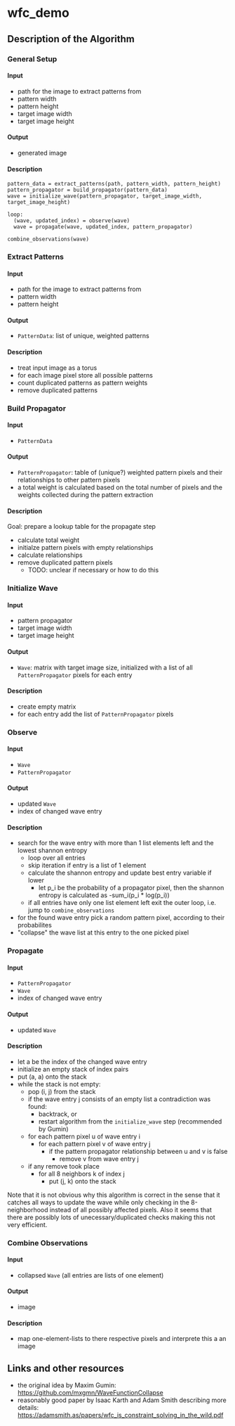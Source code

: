 # wfc_demo

## Description of the Algorithm

### General Setup

#### Input

- path for the image to extract patterns from
- pattern width
- pattern height
- target image width
- target image height

#### Output

- generated image

#### Description

```
pattern_data = extract_patterns(path, pattern_width, pattern_height)
pattern_propagator = build_propagator(pattern_data)
wave = initialize_wave(pattern_propagator, target_image_width, target_image_height)

loop:
  (wave, updated_index) = observe(wave)
  wave = propagate(wave, updated_index, pattern_propagator)

combine_observations(wave)
```

### Extract Patterns

#### Input

- path for the image to extract patterns from
- pattern width
- pattern height

#### Output

- `PatternData`: list of unique, weighted patterns

#### Description

- treat input image as a torus
- for each image pixel store all possible patterns
- count duplicated patterns as pattern weights
- remove duplicated patterns

### Build Propagator

#### Input

- `PatternData`

#### Output

- `PatternPropagator`: table of (unique?) weighted pattern pixels and their relationships to other pattern pixels
- a total weight is calculated based on the total number of pixels and the weights collected during the pattern extraction

#### Description

Goal: prepare a lookup table for the propagate step

- calculate total weight
- initialze pattern pixels with empty relationships
- calculate relationships
- remove duplicated pattern pixels
  - TODO: unclear if necessary or how to do this

### Initialize Wave

#### Input

- pattern propagator
- target image width
- target image height

#### Output

- `Wave`: matrix with target image size, initialized with a list of all `PatternPropagator` pixels for each entry

#### Description

- create empty matrix
- for each entry add the list of `PatternPropagator` pixels

### Observe

#### Input

- `Wave`
- `PatternPropagator`

#### Output

- updated `Wave`
- index of changed wave entry

#### Description

- search for the wave entry with more than 1 list elements left and the lowest shannon entropy
  - loop over all entries
  - skip iteration if entry is a list of 1 element
  - calculate the shannon entropy and update best entry variable if lower
    - let p_i be the probability of a propagator pixel, then the shannon entropy is calculated as -sum_i(p_i \* log(p_i))
  - if all entries have only one list element left exit the outer loop, i.e. jump to `combine_observations`
- for the found wave entry pick a random pattern pixel, according to their probabilites
- "collapse" the wave list at this entry to the one picked pixel

### Propagate

#### Input

- `PatternPropagator`
- `Wave`
- index of changed wave entry

#### Output

- updated `Wave`

#### Description

- let a be the index of the changed wave entry
- initialize an empty stack of index pairs
- put (a, a) onto the stack
- while the stack is not empty:
  - pop (i, j) from the stack
  - if the wave entry j consists of an empty list a contradiction was found:
    - backtrack, or
    - restart algorithm from the `initialize_wave` step (recommended by Gumin)
  - for each pattern pixel u of wave entry i
    - for each pattern pixel v of wave entry j
      - if the pattern propagator relationship between u and v is false
        - remove v from wave entry j
  - if any remove took place
    - for all 8 neighbors k of index j
      - put (j, k) onto the stack

Note that it is not obvious why this algorithm is correct in the sense that it catches all ways to update the wave while only checking in the 8-neighborhood instead of all possibly affected pixels. Also it seems that there are possibly lots of unecessary/duplicated checks making this not very efficient.

### Combine Observations

#### Input

- collapsed `Wave` (all entries are lists of one element)

#### Output

- image

#### Description

- map one-element-lists to there respective pixels and interprete this a an image

## Links and other resources

- the original idea by Maxim Gumin: https://github.com/mxgmn/WaveFunctionCollapse
- reasonably good paper by Isaac Karth and Adam Smith describing more details: https://adamsmith.as/papers/wfc_is_constraint_solving_in_the_wild.pdf
